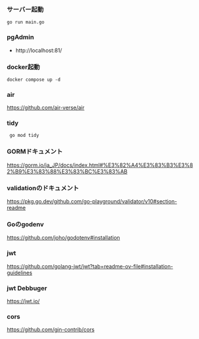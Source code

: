 ### サーバー起動
```
go run main.go
```

### pgAdmin

- http://localhost:81/

### docker起動
```
docker compose up -d
```

### air

https://github.com/air-verse/air

### tidy
```
 go mod tidy
```

### GORMドキュメント

https://gorm.io/ja_JP/docs/index.html#%E3%82%A4%E3%83%B3%E3%82%B9%E3%83%88%E3%83%BC%E3%83%AB

### validationのドキュメント

https://pkg.go.dev/github.com/go-playground/validator/v10#section-readme

### Goのgodenv

https://github.com/joho/godotenv#installation

### jwt

https://github.com/golang-jwt/jwt?tab=readme-ov-file#installation-guidelines

### jwt Debbuger

https://jwt.io/

### cors

https://github.com/gin-contrib/cors



